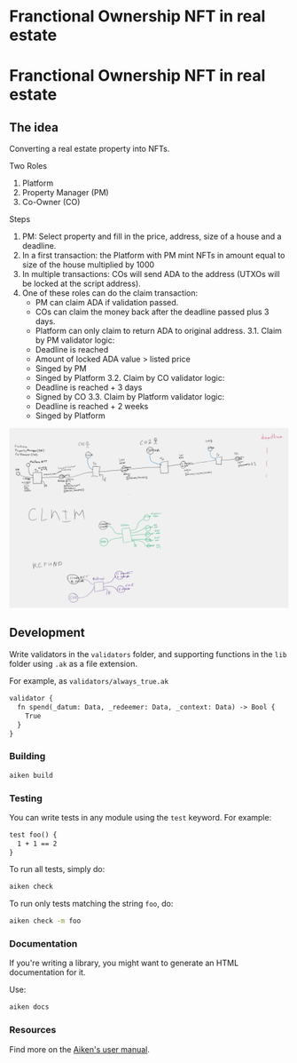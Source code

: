 # Franctional Ownership NFT in real estate

# Franctional Ownership NFT in real estate

## The idea

Converting a real estate property into NFTs.

Two Roles

1. Platform
2. Property Manager (PM)
3. Co-Owner (CO)

Steps

1. PM: Select property and fill in the price, address, size of a house and a deadline.
2. In a first transaction: the Platform with PM mint NFTs in amount equal to size of the house multiplied by 1000
3. In multiple transactions: COs will send ADA to the address (UTXOs will be locked at the script address).
4. One of these roles can do the claim transaction:
   - PM can claim ADA if validation passed.
   - COs can claim the money back after the deadline passed plus 3 days.
   - Platform can only claim to return ADA to original address.
     3.1. Claim by PM validator logic:
   - Deadline is reached
   - Amount of locked ADA value > listed price
   - Singed by PM
   - Singed by Platform
     3.2. Claim by CO validator logic:
   - Deadline is reached + 3 days
   - Signed by CO
     3.3. Claim by Platform validator logic:
   - Deadline is reached + 2 weeks
   - Singed by Platform

![Whiteboard](whiteboard.png)

## Development

Write validators in the `validators` folder, and supporting functions in the `lib` folder using `.ak` as a file extension.

For example, as `validators/always_true.ak`

```gleam
validator {
  fn spend(_datum: Data, _redeemer: Data, _context: Data) -> Bool {
    True
  }
}
```

### Building

```sh
aiken build
```

### Testing

You can write tests in any module using the `test` keyword. For example:

```gleam
test foo() {
  1 + 1 == 2
}
```

To run all tests, simply do:

```sh
aiken check
```

To run only tests matching the string `foo`, do:

```sh
aiken check -m foo
```

### Documentation

If you're writing a library, you might want to generate an HTML documentation for it.

Use:

```sh
aiken docs
```

### Resources

Find more on the [Aiken's user manual](https://aiken-lang.org).
